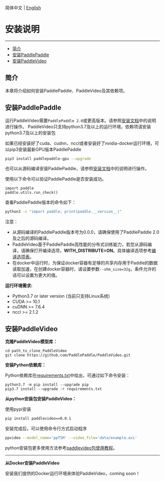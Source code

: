 简体中文 | [English](../en/install.md)

# 安装说明

---

- [简介](#简介)
- [安装PaddlePaddle](#安装PaddlePaddle)
- [安装PaddleVideo](#安装PaddleVideo)

## 简介

本章将介绍如何安装PaddlePaddle、PaddleVideo及其依赖项。


## 安装PaddlePaddle

运行PaddleVideo需要`PaddlePaddle 2.0`或更高版本。请参照[安装文档](http://www.paddlepaddle.org.cn/install/quick)中的说明进行操作。
PaddleVideo只支持python3.7及以上的运行环境，依赖项请安装python3.7及以上的安装包

如果已经安装好了cuda、cudnn、nccl或者安装好了nvidia-docker运行环境，可以pip3安装最新GPU版本PaddlePaddle

```bash
pip3 install paddlepaddle-gpu --upgrade
```

也可以从源码编译安装PaddlePaddle，请参照[安装文档](http://www.paddlepaddle.org.cn/install/quick)中的说明进行操作。

使用以下命令可以验证PaddlePaddle是否安装成功。

```python3
import paddle
paddle.utils.run_check()
```

查看PaddlePaddle版本的命令如下：

```bash
python3 -c "import paddle; print(paddle.__version__)"
```

注意：
- 从源码编译的PaddlePaddle版本号为0.0.0，请确保使用了PaddlePaddle 2.0及之后的源码编译。
- PaddleVideo基于PaddlePaddle高性能的分布式训练能力，若您从源码编译，请确保打开编译选项，**WITH_DISTRIBUTE=ON**。具体编译选项参考[编译选项表](https://www.paddlepaddle.org.cn/documentation/docs/zh/develop/install/Tables.html#id3)。
- 在docker中运行时，为保证docker容器有足够的共享内存用于Paddle的数据读取加速，在创建docker容器时，请设置参数`--shm_size=32g`，条件允许的话可以设置为更大的值。

**运行环境需求:**

- Python3.7 or later version (当前只支持Linux系统)
- CUDA >= 10.1
- cuDNN >= 7.6.4
- nccl >= 2.1.2


## 安装PaddleVideo

**克隆PaddleVideo模型库：**

```
cd path_to_clone_PaddleVideo
git clone https://github.com/PaddlePaddle/PaddleVideo.git
```

**安装Python依赖库：**

Python依赖库在[requirements.txt](https://github.com/PaddlePaddle/PaddleVideo/blob/master/requirements.txt)中给出，可通过如下命令安装：

```
python3.7 -m pip install --upgrade pip
pip3.7 install --upgrade -r requirements.txt
```

**从python安装包安装PaddleVideo：**

使用pypi安装

```bash
pip install paddlevideo==0.0.1
```

安装完成后，可以使用命令行方式启动程序
```bash
ppvideo --model_name='ppTSM' --video_file='data/example.avi'
```

python安装包更多使用方法参考[paddlevideo包使用教程](./whl_zh.md)。

---

**从Docker安装PaddleVideo**

安装我们提供的Docker运行环境来体验PaddleVideo，coming soon！
